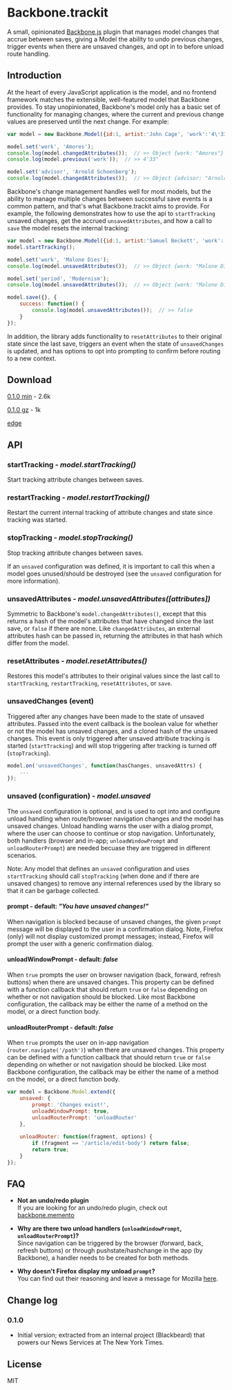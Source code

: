 # Backbone.trackit

A small, opinionated [Backbone.js](http://documentcloud.github.com/backbone) plugin that manages model changes that accrue between saves, giving a Model the ability to undo previous changes, trigger events when there are unsaved changes, and opt in to before unload route handling.

## Introduction

At the heart of every JavaScript application is the model, and no frontend framework matches the extensible, well-featured model that Backbone provides. To stay unopinionated, Backbone's model only has a basic set of functionality for managing changes, where the current and previous change values are preserved until the next change. For example:

```js
var model = new Backbone.Model({id:1, artist:'John Cage', 'work':'4\'33"'});

model.set('work', 'Amores');
console.log(model.changedAttributes());  // >> Object {work: "Amores"}
console.log(model.previous('work'));  // >> 4'33"

model.set('advisor', 'Arnold Schoenberg');
console.log(model.changedAttributes());  // >> Object {advisor: "Arnold Schoenberg"}

```

Backbone's change management handles well for most models, but the ability to manage multiple changes between successful save events is a common pattern, and that's what Backbone.trackit aims to provide. For example, the following demonstrates how to use the api to `startTracking` unsaved changes, get the accrued `unsavedAttributes`, and how a call to `save` the model resets the internal tracking:

```js
var model = new Backbone.Model({id:1, artist:'Samuel Beckett', 'work':'Molloy'});
model.startTracking();

model.set('work', 'Malone Dies');
console.log(model.unsavedAttributes());  // >> Object {work: "Malone Dies"}

model.set('period', 'Modernism');
console.log(model.unsavedAttributes());  // >> Object {work: "Malone Dies", period: "Modernism"}

model.save({}, {
    success: function() {
        console.log(model.unsavedAttributes());  // >> false
    }
});

```

In addition, the library adds functionality to `resetAttributes` to their original state since the last save, triggers an event when the state of `unsavedChanges` is updated, and has options to opt into prompting to confirm before routing to a new context.


## Download

[0.1.0 min](https://raw.github.com/NYTimes/backbone.trackit/master/dist/0.1.0/backbone.trackit.min.js) - 2.6k

[0.1.0 gz](https://raw.github.com/NYTimes/backbone.trackit/master/dist/0.1.0/backbone.trackit.min.js.gz) - 1k

[edge](https://raw.github.com/NYTimes/backbone.trackit/master/backbone.trackit.js)


## API

### startTracking - *model.startTracking()*

Start tracking attribute changes between saves.

### restartTracking - *model.restartTracking()*

Restart the current internal tracking of attribute changes and state since tracking was started.

### stopTracking - *model.stopTracking()*

Stop tracking attribute changes between saves.

If an `unsaved` configuration was defined, it is important to call this when a model goes unused/should be destroyed (see the `unsaved` configuration for more information).

### unsavedAttributes - *model.unsavedAttributes([attributes])*

Symmetric to Backbone's `model.changedAttributes()`, except that this returns a hash of the model's attributes that have changed since the last save, or `false` if there are none. Like `changedAttributes`, an external attributes hash can be passed in, returning the attributes in that hash which differ from the model.

### resetAttributes - *model.resetAttributes()*

Restores this model's attributes to their original values since the last call to `startTracking`, `restartTracking`, `resetAttributes`, or `save`.

### unsavedChanges (event)

Triggered after any changes have been made to the state of unsaved attributes. Passed into the event callback is the boolean value for whether or not the model has unsaved changes, and a cloned hash of the unsaved changes. This event is only triggered after unsaved attribute tracking is started (`startTracking`) and will stop triggering after tracking is turned off (`stopTracking`).

```js
model.on('unsavedChanges', function(hasChanges, unsavedAttrs) {
    ...
});
```

### unsaved (configuration) - *model.unsaved*

The `unsaved` configuration is optional, and is used to opt into and configure unload handling when route/browser navigation changes and the model has unsaved changes. Unload handling warns the user with a dialog prompt, where the user can choose to continue or stop navigation. Unfortunately, both handlers (browser and in-app; `unloadWindowPrompt` and `unloadRouterPrompt`) are needed  becuase they are triggered in different scenarios.

Note: Any model that defines an `unsaved` configuration and uses `startTracking` should call `stopTracking` (when done and if there are unsaved changes) to remove any internal references used by the library so that it can be garbage collected.

#### prompt - default: *"You have unsaved changes!"*

When navigation is blocked because of unsaved changes, the given `prompt` message will be displayed to the user in a confirmation dialog. Note, Firefox (only) will not display customized prompt messages; instead, Firefox will prompt the user with a generic confirmation dialog.

#### unloadWindowPrompt - default: *false*

When `true` prompts the user on browser navigation (back, forward, refresh buttons) when there are unsaved changes. This property can be defined with a function callback that should return `true` or `false` depending on whether or not navigation should be blocked. Like most Backbone configuration, the callback may be either the name of a method on the model, or a direct function body.

#### unloadRouterPrompt - default: *false*

When `true` prompts the user on in-app navigation (`router.navigate('/path')`) when there are unsaved changes. This property can be defined with a function callback that should return `true` or `false` depending on whether or not navigation should be blocked. Like most Backbone configuration, the callback may be either the name of a method on the model, or a direct function body.


```js
var model = Backbone.Model.extend({
    unsaved: {
        prompt: 'Changes exist!',
        unloadWindowPrompt: true,
        unloadRouterPrompt: 'unloadRouter'
    },
    
    unloadRouter: function(fragment, options) {
        if (fragment == '/article/edit-body') return false;
        return true;
    }
});
```

## FAQ

- **Not an undo/redo plugin**  
  If you are looking for an undo/redo plugin, check out [backbone.memento](https://github.com/derickbailey/backbone.memento)

 - **Why are there two unload handlers (`unloadWindowPrompt`, `unloadRouterPrompt`)?**  
   Since navigation can be triggered by the browser (forward, back, refresh buttons) or through pushstate/hashchange in the app (by Backbone), a handler needs to be created for both methods.

- **Why doesn't Firefox display my unload `prompt`?**  
  You can find out their reasoning and leave a message for Mozilla [here](https://bugzilla.mozilla.org/show_bug.cgi?id=588292).

## Change log

### 0.1.0
- Initial version; extracted from an internal project (Blackbeard) that powers our News Services at The New York Times.

## License

MIT